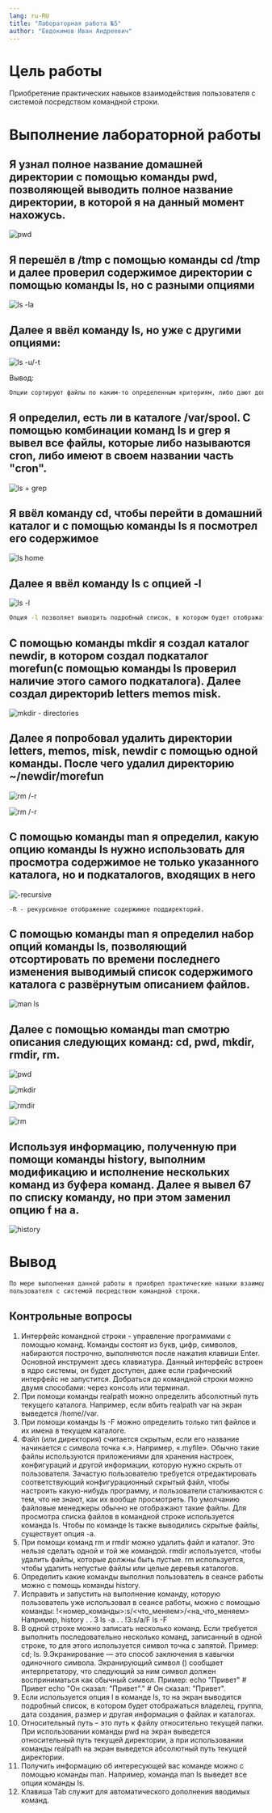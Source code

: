 ```yaml
---
lang: ru-RU
title: "Лабораторная работа №5"
author: "Евдокимов Иван Андреевич"
---
```


# Цель работы
Приобретение практических навыков взаимодействия пользователя с системой посредством командной строки.

# Выполнение лабораторной работы

 ## Я узнал полное название домашней директории с помощью команды pwd, позволяющей выводить полное название директории, в которой я на данный момент нахожусь.

![pwd](d20.png)

## Я перешёл в /tmp с помощью команды cd /tmp и далее проверил содержимое директории с помощью команды ls, но с разными опциями
![ls -la](d22.png)

## Далее я ввёл команду ls, но уже с другими опциями:
![ls -u/-t](d8.png)

Вывод:
```sh
Опции сортируют файлы по каким-то определенным критериям, либо дают дополнительную информацию о них, а также могут её скрывать. Так же существуют и другие опции, не подходящие под вышеописанные категории, например ls -a. Эта опция отображает все файлы, включая скрытые, это те, перед именем которых стоит точка.
```

## Я определил, есть ли в каталоге /var/spool. С помощью комбинации команд ls и grep я вывел все файлы, которые либо называются cron, либо имеют в своем названии часть "cron".
![ls + grep](d11.png)

## Я ввёл команду cd, чтобы перейти в домашний каталог и с помощью команды ls я посмотрел его содержимое 
![ls home](d12.png)

## Далее я ввёл команду ls с опцией -l
![ls -l](d13.png)

```sh
Опция -l позволяет выводить подробный список, в котором будет отображаться владелец, группа, дата создания, размер и другие параметры
```
## C помощью команды mkdir я создал каталог newdir, в котором создал подкаталог morefun(с помощью команды ls проверил наличие этого самого подкаталога). Далее создал директориb letters memos misk.
![mkdir - directories](d14.png)
 
## Далее я попробовал удалить директории letters, memos, misk, newdir с помощью одной команды. После чего удалил директорию ~/newdir/morefun

![rm /-r](d15.png )

![rm /-r](d16.png )

## С помощью команды man я определил, какую опцию команды ls нужно использовать для просмотра содержимое не только указанного каталога, но и подкаталогов, входящих в него

![-recursive](d2.png)

```
-R - рекурсивное отображение содержимое поддиректорий.
```

## С помощью команды man я определил набор опций команды ls, позволяющий отсортировать по времени последнего изменения выводимый список содержимого каталога с развёрнутым описанием файлов.

![man ls](d3.png)

## Далее с помощью команды man смотрю описания следующих команд: cd, pwd, mkdir, rmdir, rm.
![pwd](d5.png "PWD" )

![mkdir](d22.png "MKDIR" )

![rmdir](d24.png "RMDIR" )

![rm](d25.png "RM" )


## Используя информацию, полученную при помощи команды history, выполним модификацию и исполнение нескольких команд из буфера команд. Далее я вывел 67 по списку команду, но при этом заменил опцию f на a.

![history](d18.png )

# Вывод
```sh
По мере выполнения данной работы я приобрел практические навыки взаимодействия
пользователя с системой посредством командной строки.
```

## Контрольные вопросы
1. Интерфейс командной строки - управление программами с помощью команд. Команды состоят из букв, цифр, символов, набираются построчно, выполняются после нажатия клавиши Enter. Основной инструмент здесь клавиатура. Данный интерфейс встроен в ядро системы, он будет доступен, даже если графический интерфейс не запустится. Добраться до командной строки можно двумя способами: через консоль или терминал.
2. При помощи команды realpath можно определить абсолютный путь текущего каталога. Например, если вбить realpath var на экран выведется /home//var.
3. При помощи команды ls -F можно определить только тип файлов и их имена в текущем каталоге.
4. Файл (или директория) считается скрытым, если его название начинается с символа точка «.». Например, «.myfile». Обычно такие файлы используются приложениями для хранения настроек, конфигураций и другой информации, которую нужно скрыть от пользователя. Зачастую пользователю требуется отредактировать соответствующий конфигурационный скрытый файл, чтобы настроить какую-нибудь программу, и пользователи сталкиваются с тем, что не знают, как их вообще просмотреть. По умолчанию файловые менеджеры обычно не отображают такие файлы. Для просмотра списка файлов в командной строке используется команда ls. Чтобы по команде ls также выводились скрытые файлы, существует опция -a.
5. При помощи команд rm и rmdir можно удалить файл и каталог. Это нельзя сделать одной и той же командой. rmdir используется, чтобы удалить файлы, которые должны быть пустые. rm используется, чтобы удалить непустые файлы или целые деревья каталогов.
6. Определить какие команды выполнил пользователь в сеансе работы можно с помощь команды history.
7. Исправить и запустить на выполнение команду, которую пользователь уже использовал в сеансе работы, можно с помощью команды: !<номер_команды>:s/<что_меняем>/<на_что_меняем> Например, history . . 3 ls -a . . !3:s/a/F ls -F
8. В одной строке можно записать несколько команд. Если требуется выполнить последовательно несколько команд, записанный в одной строке, то для этого используется символ точка с запятой. Пример: cd; ls. 9.Экранирование — это способ заключения в кавычки одиночного символа. Экранирующий символ () сообщает интерпретатору, что следующий за ним символ должен восприниматься как обычный символ. Пример: echo "Привет" # Привет echo "Он сказал: "Привет"." # Он сказал: "Привет".
9. Если используется опция l в команде ls, то на экран выводится подробный список, в котором будет отображаться владелец, группа, дата создания, размер и другая информация о файлах и каталогах.
10. Относительный путь – это путь к файлу относительно текущей папки. При использовании команды pwd на экран выведется относительный путь текущей директории, а при использовании команды realpath на экран выведется абсолютный путь текущей директории.
11. Получить информацию об интересующей вас команде можно с помощью команды man. Например, команда man ls выведет все опции команды ls.
12. Клавиша Tab служит для автоматического дополнения вводимых команд.